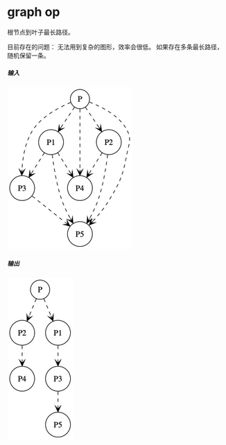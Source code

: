 # graph op
根节点到叶子最长路径。

目前存在的问题：
    无法用到复杂的图形，效率会很低。
    如果存在多条最长路径，随机保留一条。

##### 输入
![input](input.jpg)


##### 输出
![output](output.jpg)
